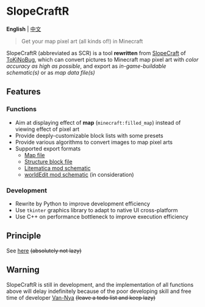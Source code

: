 # SlopeCraftR

**English** | [中文](README_cn.md "README_cn.md")  <!-- lang -->

> Get your map pixel art (all kinds of!) in Minecraft

SlopeCraftR (abbreviated as SCR) is a tool **rewritten** from [SlopeCraft](https://github.com/ToKiNoBug/SlopeCraft "ToKiNoBug/SlopeCraft") of [ToKiNoBug](https://github.com/ToKiNoBug "@ToKiNoBug"), which can convert pictures to Minecraft map pixel art with *color accuracy as high as possible*, and export as *in-game-buildable schematic(s)* or as *map data file(s)*

## Features

### Functions

- Aim at displaying effect of **map** (`minecraft:filled_map`) instead of viewing effect of pixel art
- Provide deeply-customizable block lists with some presets
- Provide various algorithms to convert images to map pixel arts
- Supported export formats
  - [Map file](https://minecraft.fandom.com/wiki/Map_item_format "Map item format - Minecraft Wiki")
  - [Structure block file](https://minecraft.fandom.com/wiki/Structure_Block_file_format "Structure Block file format - Minecraft Wiki")
  - [Litematica mod schematic](https://github.com/maruohon/litematica "maruohon/litematica")
  - [worldEdit mod schematic](https://github.com/EngineHub/WorldEdit "EngineHub/WorldEdit") (in consideration)

### Development

- Rewrite by Python to improve development efficiency
- Use `tkinter` graphics library to adapt to native UI cross-platform
- Use C++ on performance bottleneck to improve execution efficiency

## Principle

See [here](https://minecraft.fandom.com/wiki/Map_item_format "Map item format - Minecraft Wiki") ~~(absolutely not lazy)~~

## Warning

SlopeCraftR is still in development, and the implementation of all functions above will delay indefinitely because of the poor developing skill and free time of developer [Van-Nya](https://github.com/Van-Nya "@Van-Nya") ~~(leave a todo list and keep lazy)~~
